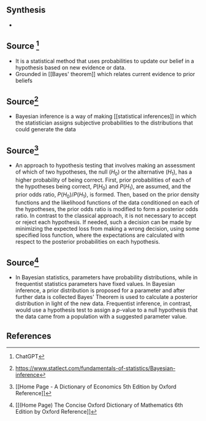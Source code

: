 ## Synthesis
- 
## Source [^1]
- It is a statistical method that uses probabilities to update our belief in a hypothesis based on new evidence or data.
- Grounded in [[Bayes' theorem]] which relates current evidence to prior beliefs

## Source[^2]
- Bayesian inference is a way of making [[statistical inferences]] in which the statistician assigns subjective probabilities to the distributions that could generate the data

## Source[^3]
- An approach to hypothesis testing that involves making an assessment of which of two hypotheses, the null $\left(H_{0}\right)$ or the alternative $\left(H_{1}\right)$, has a higher probability of being correct. First, prior probabilities of each of the hypotheses being correct, $P\left(H_{0}\right)$ and $P\left(H_{1}\right)$, are assumed, and the prior odds ratio, $P\left(H_{0}\right) / P\left(H_{1}\right)$, is formed. Then, based on the prior density functions and the likelihood functions of the data conditioned on each of the hypotheses, the prior odds ratio is modified to form a posterior odds ratio. In contrast to the classical approach, it is not necessary to accept or reject each hypothesis. If needed, such a decision can be made by minimizing the expected loss from making a wrong decision, using some specified loss function, where the expectations are calculated with respect to the posterior probabilities on each hypothesis.

## Source[^4]
- In Bayesian statistics, parameters have probability distributions, while in frequentist statistics parameters have fixed values. In Bayesian inference, a prior distribution is proposed for a parameter and after further data is collected Bayes' Theorem is used to calculate a posterior distribution in light of the new data. Frequentist inference, in contrast, would use a hypothesis test to assign a $p$-value to a null hypothesis that the data came from a population with a suggested parameter value.
## References

[^1]: ChatGPT
[^2]: https://www.statlect.com/fundamentals-of-statistics/Bayesian-inference
[^3]: [[Home Page - A Dictionary of Economics 5th Edition by Oxford Reference]]
[^4]: [[(Home Page) The Concise Oxford Dictionary of Mathematics 6th Edition by Oxford Reference]]